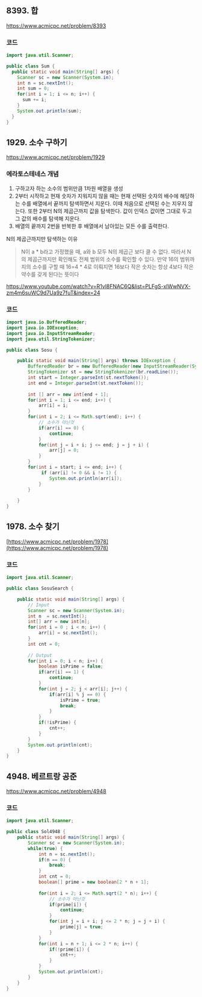## 8393. 합
[https://www.acmicpc.net/problem/8393
](https://www.acmicpc.net/problem/8393)

### 코드

```java
import java.util.Scanner;

public class Sum {
  public static void main(String[] args) {
    Scanner sc = new Scanner(System.in);
    int n = sc.nextInt();
    int sum = 0;
    for(int i = 1; i <= n; i++) {
      sum += i;
    }
    System.out.println(sum);
  }
}

```

## 1929. 소수 구하기
https://www.acmicpc.net/problem/1929

### 에라토스테네스 개념
1. 구하고자 하는 소수의 범위만큼 1차원 배열을 생성
2. 2부터 시작하고 현재 숫자가 지워지지 않을 때는 현재 선택된 숫자의 배수에 해당하는 수를 배열에서 끝까지 탐색하면서 지운다. 이때 처음으로 선택된 수는 지우지 않는다.
또한 2부터 N의 제곱근까지 값을 탐색한다. 값이 인덱스 값이면 그대로 두고 그 값의 배수를 탐색해 지운다. 
3. 배열의 끝까지 2번을 반복한 후 배열에서 남아있는 모든 수를 출력한다.

N의 제곱근까지만 탐색하는 이유
>N이 a * b라고 가정했을 때, a와 b 모두 N의 제곱근 보다 클 수 없다. 따라서 N의 제곱근까지만 확인해도 전체 범위의 소수를 확인할 수 있다. 만약 16의 범위까지의
>소수를 구할 때 16=4 * 4로 이뤄지면 16보다 작은 숫자는 항상 4보다 작은 약수를 갖게 된다는 뜻이다

https://www.youtube.com/watch?v=R1vl8FNAC6Q&list=PLFgS-xIWwNVX-zm4m6suWC9d7Ua9z7fuT&index=24

### 코드

```java
import java.io.BufferedReader;
import java.io.IOException;
import java.io.InputStreamReader;
import java.util.StringTokenizer;

public class Sosu {

	public static void main(String[] args) throws IOException {
		BufferedReader br = new BufferedReader(new InputStreamReader(System.in));
		StringTokenizer st = new StringTokenizer(br.readLine());
		int start = Integer.parseInt(st.nextToken());
		int end = Integer.parseInt(st.nextToken());
		
		int [] arr = new int[end + 1];
		for(int i = 1; i <= end; i++) {
			arr[i] = i;
		}
		for(int i = 2; i <= Math.sqrt(end); i++) {
			// 소수가 아닌것 
			if(arr[i] == 0) {
				continue;
			}
			for(int j = i + i; j <= end; j = j + i) {
				arr[j] = 0;
			}
		}
		for(int i = start; i <= end; i++) {
			 if (arr[i] != 0 && i != 1) {
				System.out.println(arr[i]);
			}
		}
		
	}
}
```

## 1978. 소수 찾기
[https://www.acmicpc.net/problem/1978](https://www.acmicpc.net/problem/1978)

### 코드

```java
import java.util.Scanner;

public class SosuSearch {

	public static void main(String[] args) {
		// Input
		Scanner sc = new Scanner(System.in);
		int n  = sc.nextInt();
		int[] arr = new int[n];
		for(int i = 0 ; i < n; i++) {
			arr[i] = sc.nextInt();
		}
		int cnt = 0;
		
		// Output
		for(int i = 0; i < n; i++) {
			boolean isPrime = false;
			if(arr[i] == 1) {
				continue;
			}
			for(int j = 2; j < arr[i]; j++) {
				if(arr[i] % j == 0) {
					isPrime = true;
					break;
				}
			}
			if(!isPrime) {
				cnt++;
			}
		}
		System.out.println(cnt);
	}
}
```

## 4948. 베르트랑 공준
https://www.acmicpc.net/problem/4948

### 코드

```java
import java.util.Scanner;

public class Sol4948 {
	public static void main(String[] args) {
		Scanner sc = new Scanner(System.in);
		while(true) {
			int n = sc.nextInt();
			if(n == 0) {
				break;
			}
			int cnt = 0;
			boolean[] prime = new boolean[2 * n + 1];
			
			for(int i = 2; i <= Math.sqrt(2 * n); i++) {
				// 소수가 아닌것 
				if(prime[i]) {
					continue;
				}
				for(int j = i + i; j <= 2 * n; j = j + i) {
					prime[j] = true;
				}
			}
			for(int i = n + 1; i <= 2 * n; i++) {
				if(!prime[i]) {
					cnt++;
				}
			}
			System.out.println(cnt);
		}
	}
}
```
